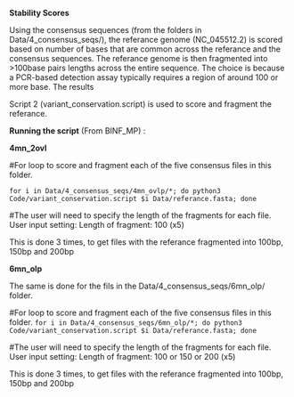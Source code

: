 **Stability Scores**

Using the consensus sequences (from the folders in Data/4_consensus_seqs/), the referance genome (NC_045512.2) is scored based on number 
of bases that are common across the referance and the consensus sequences. The referance genome is then fragmented into >100base pairs 
lengths across the entire sequence.  The choice is because a PCR-based detection assay typically requires a region of around 100 or more 
base. The results 
 

Script 2 (variant_conservation.script) is used to score and fragment the referance. 

**Running the script** (From BINF_MP) :

**4mn_2ovl**

#For loop to score and fragment  each of the five consensus files in this folder.

`for i in Data/4_consensus_seqs/4mn_ovlp/*; do python3 Code/variant_conservation.script $i Data/referance.fasta; done`

#The user will need to specify the length of the fragments for each file. 
User input setting: Length of fragment: 100 (x5) 

This is done 3 times, to get files with the referance fragmented into 100bp, 150bp and 200bp


**6mn_olp**

The same is done for the fils in the  Data/4_consensus_seqs/6mn_olp/ folder.

#For loop to score and fragment  each of the five consensus files in this folder.
`for i in Data/4_consensus_seqs/6mn_olp/*; do python3 Code/variant_conservation.script $i Data/referance.fasta; done`

#The user will need to specify the length of the fragments for each file.
User input setting: Length of fragment: 100 or 150 or 200 (x5)

This is done 3 times, to get files with the referance fragmented into 100bp, 150bp and 200bp


